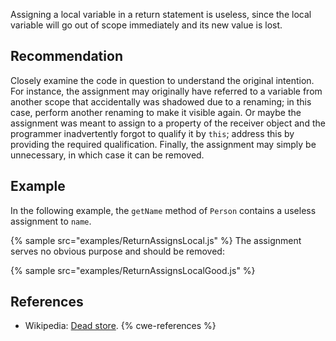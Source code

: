 Assigning a local variable in a return statement is useless, since the local variable will go out of scope immediately and its new value is lost.


## Recommendation
Closely examine the code in question to understand the original intention. For instance, the assignment may originally have referred to a variable from another scope that accidentally was shadowed due to a renaming; in this case, perform another renaming to make it visible again. Or maybe the assignment was meant to assign to a property of the receiver object and the programmer inadvertently forgot to qualify it by `this`; address this by providing the required qualification. Finally, the assignment may simply be unnecessary, in which case it can be removed.


## Example
In the following example, the `getName` method of `Person` contains a useless assignment to `name`.

{% sample src="examples/ReturnAssignsLocal.js" %}
The assignment serves no obvious purpose and should be removed:

{% sample src="examples/ReturnAssignsLocalGood.js" %}

## References
* Wikipedia: [Dead store](https://en.wikipedia.org/wiki/Dead_store).
{% cwe-references %}
